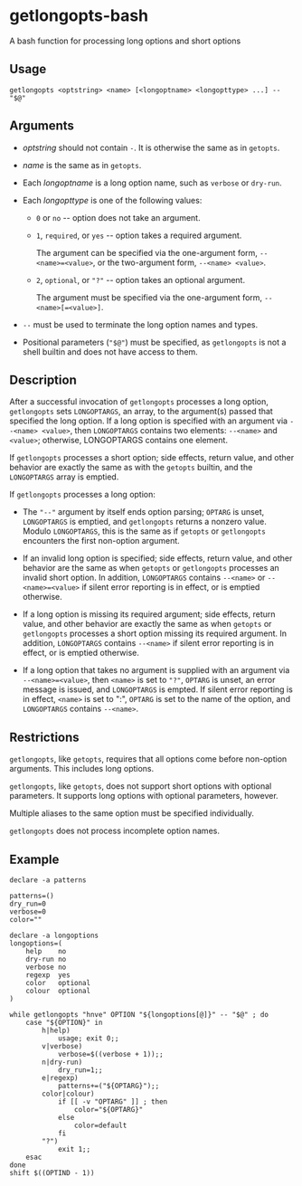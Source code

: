 # getlongopts-bash

A bash function for processing long options and short options

## Usage

    getlongopts <optstring> <name> [<longoptname> <longopttype> ...] -- "$@"

## Arguments

- <var>optstring</var> should not contain `-`.  It is otherwise the
  same as in `getopts`.

- <var>name</var> is the same as in `getopts`.

- Each <var>longoptname</var> is a long option name, such as `verbose`
  or `dry-run`.

- Each <var>longopttype</var> is one of the following values:

  - `0` or `no` -- option does not take an argument.

  - `1`, `required`, or `yes` -- option takes a required argument.

    The argument can be specified via the one-argument form,
    `--<name>=<value>`, or the two-argument form, `--<name> <value>`.

  - `2`, `optional`, or `"?"` -- option takes an optional argument.

    The argument must be specified via the one-argument form,
    `--<name>[=<value>]`.

- `--` must be used to terminate the long option names and types.

- Positional parameters (`"$@"`) must be specified, as `getlongopts`
  is not a shell builtin and does not have access to them.

## Description

After a successful invocation of `getlongopts` processes a long
option, `getlongopts` sets `LONGOPTARGS`, an array, to the argument(s)
passed that specified the long option.  If a long option is specified
with an argument via `--<name> <value>`, then `LONGOPTARGS` contains
two elements: `--<name>` and `<value>`; otherwise, LONGOPTARGS
contains one element.

If `getlongopts` processes a short option; side effects, return value,
and other behavior are exactly the same as with the `getopts` builtin,
and the `LONGOPTARGS` array is emptied.

If `getlongopts` processes a long option:

- The `"--"` argument by itself ends option parsing; `OPTARG` is
  unset, `LONGOPTARGS` is emptied, and `getlongopts` returns a nonzero
  value.  Modulo `LONGOPTARGS`, this is the same as if `getopts` or
  `getlongopts` encounters the first non-option argument.

- If an invalid long option is specified; side effects, return value,
  and other behavior are the same as when `getopts` or `getlongopts`
  processes an invalid short option.  In addition, `LONGOPTARGS`
  contains `--<name>` or `--<name>=<value>` if silent error reporting
  is in effect, or is emptied otherwise.

- If a long option is missing its required argument; side effects,
  return value, and other behavior are exactly the same as when
  `getopts` or `getlongopts` processes a short option missing its
  required argument.  In addition, `LONGOPTARGS` contains `--<name>`
  if silent error reporting is in effect, or is emptied otherwise.

- If a long option that takes no argument is supplied with an argument
  via `--<name>=<value>`, then `<name>` is set to `"?"`, `OPTARG` is
  unset, an error message is issued, and `LONGOPTARGS` is empted.  If
  silent error reporting is in effect, `<name>` is set to ":",
  `OPTARG` is set to the name of the option, and `LONGOPTARGS`
  contains `--<name>`.

## Restrictions

`getlongopts`, like `getopts`, requires that all options come before
non-option arguments.  This includes long options.

`getlongopts`, like `getopts`, does not support short options with
optional parameters.  It supports long options with optional
parameters, however.

Multiple aliases to the same option must be specified individually.

`getlongopts` does not process incomplete option names.

## Example

    declare -a patterns

    patterns=()
    dry_run=0
    verbose=0
    color=""

    declare -a longoptions
    longoptions=(
        help    no
        dry-run no
        verbose no
        regexp  yes
        color   optional
        colour  optional
    )

    while getlongopts "hnve" OPTION "${longoptions[@]}" -- "$@" ; do
        case "${OPTION}" in
            h|help)
                usage; exit 0;;
            v|verbose)
                verbose=$((verbose + 1));;
            n|dry-run)
                dry_run=1;;
            e|regexp)
                patterns+=("${OPTARG}");;
            color|colour)
                if [[ -v "OPTARG" ]] ; then
                    color="${OPTARG}"
                else
                    color=default
                fi
            "?")
                exit 1;;
        esac
    done
    shift $((OPTIND - 1))
